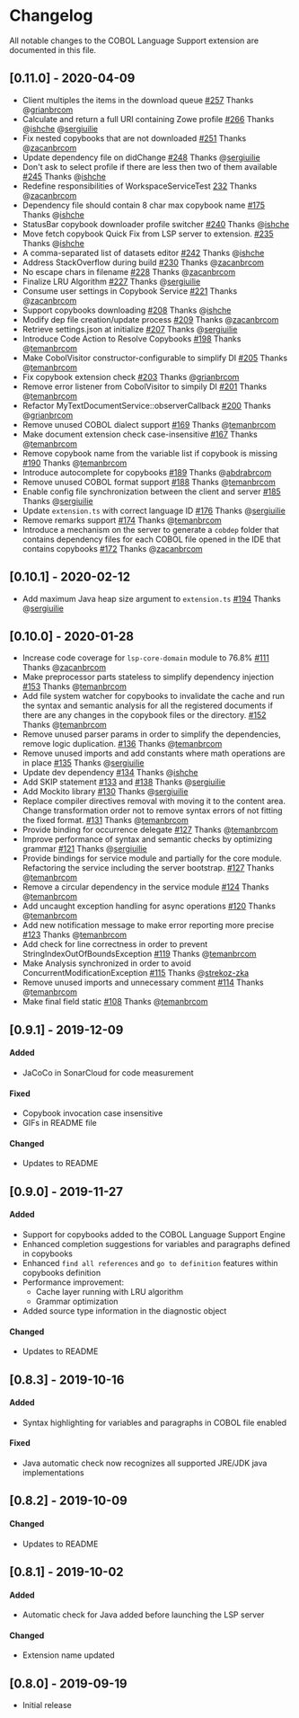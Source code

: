 # Changelog

All notable changes to the COBOL Language Support extension are documented in this file.

## [0.11.0] - 2020-04-09
- Client multiples the items in the download queue [#257](https://github.com/eclipse/che-che4z-lsp-for-cobol/issues/257) Thanks @[grianbrcom](https://github.com/grianbrcom)
- Calculate and return a full URI containing Zowe profile [#266](https://github.com/eclipse/che-che4z-lsp-for-cobol/issues/266) Thanks @[ishche](https://github.com/ishche) @[sergiuilie](https://github.com/sergiuilie)
- Fix nested copybooks that are not downloaded [#251](https://github.com/eclipse/che-che4z-lsp-for-cobol/issues/251) Thanks @[zacanbrcom](https://github.com/zacanbrcom)
- Update dependency file on didChange [#248](https://github.com/eclipse/che-che4z-lsp-for-cobol/issues/248) Thanks @[sergiuilie](https://github.com/sergiuilie)
- Don't ask to select profile if there are less then two of them available [#245](https://github.com/eclipse/che-che4z-lsp-for-cobol/issues/245) Thanks @[ishche](https://github.com/ishche)
- Redefine responsibilities of WorkspaceServiceTest [232](https://github.com/eclipse/che-che4z-lsp-for-cobol/pull/232) Thanks @[zacanbrcom](https://github.com/zacanbrcom)
- Dependency file should contain 8 char max copybook name [#175](https://github.com/eclipse/che-che4z-lsp-for-cobol/issues/175) Thanks @[ishche](https://github.com/ishche)
- StatusBar copybook downloader profile switcher [#240](https://github.com/eclipse/che-che4z-lsp-for-cobol/issues/240) Thanks @[ishche](https://github.com/ishche)
- Move fetch copybook Quick Fix from LSP server to extension. [#235](https://github.com/eclipse/che-che4z-lsp-for-cobol/issues/235) Thanks @[ishche](https://github.com/ishche)
- A comma-separated list of datasets editor [#242](https://github.com/eclipse/che-che4z-lsp-for-cobol/pull/242) Thanks @[ishche](https://github.com/ishche)
- Address StackOverflow during build [#230](https://github.com/eclipse/che-che4z-lsp-for-cobol/pull/230) Thanks @[zacanbrcom](https://github.com/zacanbrcom)
- No escape chars in filename [#228](https://github.com/eclipse/che-che4z-lsp-for-cobol/pull/228) Thanks @[zacanbrcom](https://github.com/zacanbrcom)
- Finalize LRU Algorithm [#227](https://github.com/eclipse/che-che4z-lsp-for-cobol/pull/227) Thanks @[sergiuilie](https://github.com/sergiuilie)
- Consume user settings in Copybook Service [#221](https://github.com/eclipse/che-che4z-lsp-for-cobol/pull/221) Thanks @[zacanbrcom](https://github.com/zacanbrcom)
- Support copybooks downloading [#208](https://github.com/eclipse/che-che4z-lsp-for-cobol/issues/208) Thanks @[ishche](https://github.com/ishche)
- Modify dep file creation/update process [#209](https://github.com/eclipse/che-che4z-lsp-for-cobol/pull/209) Thanks @[zacanbrcom](https://github.com/zacanbrcom)
- Retrieve settings.json at initialize [#207](https://github.com/eclipse/che-che4z-lsp-for-cobol/pull/207) Thanks @[sergiuilie](https://github.com/sergiuilie)
- Introduce Code Action to Resolve Copybooks [#198](https://github.com/eclipse/che-che4z-lsp-for-cobol/pull/198) Thanks @[temanbrcom](https://github.com/temanbrcom)
- Make CobolVisitor constructor-configurable to simplify DI [#205](https://github.com/eclipse/che-che4z-lsp-for-cobol/pull/205) Thanks @[temanbrcom](https://github.com/temanbrcom)
- Fix copybook extension check [#203](https://github.com/eclipse/che-che4z-lsp-for-cobol/pull/203) Thanks @[grianbrcom](https://github.com/grianbrcom)
- Remove error listener from CobolVisitor to simpily DI [#201](https://github.com/eclipse/che-che4z-lsp-for-cobol/pull/201) Thanks @[temanbrcom](https://github.com/temanbrcom)
- Refactor MyTextDocumentService::observerCallback [#200](https://github.com/eclipse/che-che4z-lsp-for-cobol/pull/200) Thanks @[grianbrcom](https://github.com/grianbrcom)
- Remove unused COBOL dialect support [#169](https://github.com/eclipse/che-che4z-lsp-for-cobol/pull/169) Thanks @[temanbrcom](https://github.com/temanbrcom)
- Make document extension check case-insensitive [#167](https://github.com/eclipse/che-che4z-lsp-for-cobol/pull/167) Thanks @[temanbrcom](https://github.com/temanbrcom)
- Remove copybook name from the variable list if copybook is missing [#190](https://github.com/eclipse/che-che4z-lsp-for-cobol/pull/190) Thanks @[temanbrcom](https://github.com/temanbrcom)
- Introduce autocomplete for copybooks [#189](https://github.com/eclipse/che-che4z-lsp-for-cobol/pull/189) Thanks @[abdrabrcom](https://github.com/abdrabrcom)
- Remove unused COBOL format support [#188](https://github.com/eclipse/che-che4z-lsp-for-cobol/pull/188) Thanks @[temanbrcom](https://github.com/temanbrcom)
- Enable config file synchronization between the client and server [#185](https://github.com/eclipse/che-che4z-lsp-for-cobol/pull/185) Thanks @[sergiuilie](https://github.com/sergiuilie)
- Update `extension.ts` with correct language ID [#176](https://github.com/eclipse/che-che4z-lsp-for-cobol/pull/176) Thanks @[sergiuilie](https://github.com/sergiuilie)
- Remove remarks support [#174](https://github.com/eclipse/che-che4z-lsp-for-cobol/pull/174) Thanks @[temanbrcom](https://github.com/temanbrcom)
- Introduce a mechanism on the server to generate a `cobdep` folder that contains dependency files for each COBOL file opened in the IDE that contains copybooks [#172](https://github.com/eclipse/che-che4z-lsp-for-cobol/pull/172) Thanks @[zacanbrcom](https://github.com/zacanbrcom)

## [0.10.1] - 2020-02-12

- Add maximum Java heap size argument to `extension.ts` [#194](https://github.com/eclipse/che-che4z-lsp-for-cobol/issues/194) Thanks @[sergiuilie](https://github.com/sergiuilie)

## [0.10.0] - 2020-01-28

- Increase code coverage for `lsp-core-domain` module to 76.8% [#111](https://github.com/eclipse/che-che4z-lsp-for-cobol/pull/111) Thanks @[zacanbrcom](https://github.com/zacanbrcom)
- Make preprocessor parts stateless to simplify dependency injection [#153](https://github.com/eclipse/che-che4z-lsp-for-cobol/pull/153) Thanks @[temanbrcom](https://github.com/temanbrcom)
- Add file system watcher for copybooks to invalidate the cache and run the syntax and semantic analysis for all the registered documents if there are any changes in the copybook files or the directory. [#152](https://github.com/eclipse/che-che4z-lsp-for-cobol/pull/152) Thanks @[temanbrcom](https://github.com/temanbrcom)
- Remove unused parser params in order to simplify the dependencies, remove logic duplication. [#136](https://github.com/eclipse/che-che4z-lsp-for-cobol/pull/136) Thanks @[temanbrcom](https://github.com/temanbrcom)
- Remove unused imports and add constants where math operations are in place [#135](https://github.com/eclipse/che-che4z-lsp-for-cobol/pull/135) Thanks @[sergiuilie](https://github.com/sergiuilie)
- Update dev dependency [#134](https://github.com/eclipse/che-che4z-lsp-for-cobol/pull/134) Thanks @[ishche](https://github.com/ishche)
- Add SKIP statement [#133](https://github.com/eclipse/che-che4z-lsp-for-cobol/pull/133) and [#138](https://github.com/eclipse/che-che4z-lsp-for-cobol/pull/138) Thanks @[sergiuilie](https://github.com/sergiuilie)
- Add Mockito library [#130](https://github.com/eclipse/che-che4z-lsp-for-cobol/pull/130) Thanks @[sergiuilie](https://github.com/sergiuilie)
- Replace compiler directives removal with moving it to the content area. Change transformation order not to remove syntax errors of not fitting the fixed format. [#131](https://github.com/eclipse/che-che4z-lsp-for-cobol/pull/131) Thanks @[temanbrcom](https://github.com/temanbrcom)
- Provide binding for occurrence delegate [#127](https://github.com/eclipse/che-che4z-lsp-for-cobol/pull/127) Thanks @[temanbrcom](https://github.com/temanbrcom)
- Improve performance of syntax and semantic checks by optimizing grammar [#121](https://github.com/eclipse/che-che4z-lsp-for-cobol/pull/121) Thanks @[sergiuilie](https://github.com/sergiuilie)
- Provide bindings for service module and partially for the core module. Refactoring the service including the server bootstrap. [#127](https://github.com/eclipse/che-che4z-lsp-for-cobol/pull/127) Thanks @[temanbrcom](https://github.com/temanbrcom)
- Remove a circular dependency in the service module [#124](https://github.com/eclipse/che-che4z-lsp-for-cobol/pull/124) Thanks @[temanbrcom](https://github.com/temanbrcom)
- Add uncaught exception handling for async operations [#120](https://github.com/eclipse/che-che4z-lsp-for-cobol/pull/120) Thanks @[temanbrcom](https://github.com/temanbrcom)
- Add new notification message to make error reporting more precise [#123](https://github.com/eclipse/che-che4z-lsp-for-cobol/pull/123) Thanks @[temanbrcom](https://github.com/temanbrcom)
- Add check for line correctness in order to prevent StringIndexOutOfBoundsException [#119](https://github.com/eclipse/che-che4z-lsp-for-cobol/pull/119) Thanks @[temanbrcom](https://github.com/temanbrcom)
- Make Analysis synchronized in order to avoid ConcurrentModificationException [#115](https://github.com/eclipse/che-che4z-lsp-for-cobol/pull/115) Thanks @[strekoz-zka](https://github.com/strekoz-zka)
- Remove unused imports and unnecessary comment [#114](https://github.com/eclipse/che-che4z-lsp-for-cobol/pull/114) Thanks @[temanbrcom](https://github.com/temanbrcom)
- Make final field static [#108](https://github.com/eclipse/che-che4z-lsp-for-cobol/pull/108) Thanks @[temanbrcom](https://github.com/temanbrcom)

## [0.9.1] - 2019-12-09

#### Added
- JaCoCo in SonarCloud for code measurement

#### Fixed
- Copybook invocation case insensitive
- GIFs in README file

#### Changed
- Updates to README

## [0.9.0] - 2019-11-27

#### Added
- Support for copybooks added to the COBOL Language Support Engine
- Enhanced completion suggestions for variables and paragraphs defined in copybooks
- Enhanced ```find all references``` and ```go to definition``` features within copybooks definition
- Performance improvement:
    - Cache layer running with LRU algorithm
    - Grammar optimization
- Added source type information in the diagnostic object

#### Changed
- Updates to README

## [0.8.3] - 2019-10-16

#### Added
- Syntax highlighting for variables and paragraphs in COBOL file enabled

#### Fixed
- Java automatic check now recognizes all supported JRE/JDK java implementations

## [0.8.2] - 2019-10-09

#### Changed
- Updates to README

## [0.8.1] - 2019-10-02

#### Added
- Automatic check for Java added before launching the LSP server

#### Changed
- Extension name updated

## [0.8.0] - 2019-09-19

- Initial release
